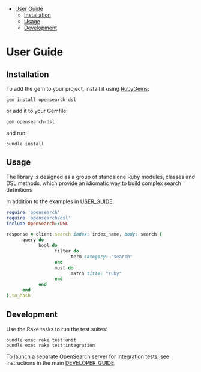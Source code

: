- [User Guide](#user-guide)
  - [Installation](#installation)
  - [Usage](#usage)
  - [Development](#development)

# User Guide
## Installation

To add the gem to your project, install it using [RubyGems](https://rubygems.org/):

```
gem install opensearch-dsl
```

or add it to your Gemfile:
```
gem opensearch-dsl
```
and run:
```
bundle install
```

## Usage

The library is designed as a group of standalone Ruby modules, classes and DSL methods, which provide an idiomatic way to build complex search definitions

In addition to the examples in [USER_GUIDE](../USER_GUIDE.md),

```ruby
require 'opensearch'
require 'opensearch/dsl'
include OpenSearch::DSL

response = client.search index: index_name, body: search {
      query do
            bool do
                  filter do
                        term category: "search"
                  end
                  must do
                        match title: "ruby"
                  end
            end
      end
}.to_hash
```

## Development

Use the Rake tasks to run the test suites:

```
bundle exec rake test:unit
bundle exec rake test:integration
```

To launch a separate OpenSearch server for integration tests, see instructions in the main [DEVELOPER_GUIDE](../DEVELOPER_GUIDE.md#integration-tests).
